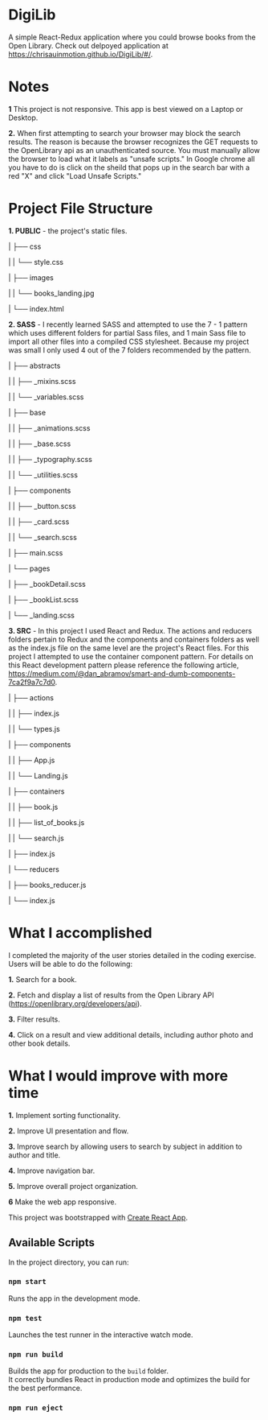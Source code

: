 # DigiLib

A simple React-Redux application where you could browse books from the Open Library. Check out delpoyed application at https://chrisauinmotion.github.io/DigiLib/#/.

# Notes

**1** This project is not responsive. This app is best viewed on a Laptop or Desktop.

**2.** When first attempting to search your browser may block the search results. The reason is because the browser recognizes the GET requests to the OpenLibrary api as an unauthenticated source. You must manually allow the browser to load what it labels as "unsafe scripts." In Google chrome all you have to do is click on the sheild that pops up in the search bar with a red "X" and click "Load Unsafe Scripts."

# Project File Structure

**1. PUBLIC** - the project's static files.

| ├── css

| | └── style.css

| ├── images

| | └── books_landing.jpg

| └── index.html

**2. SASS** - I recently learned SASS and attempted to use the 7 - 1 pattern which uses different folders for partial Sass files, and 1 main Sass file to import all other files into a compiled CSS stylesheet. Because my project was small I only used 4 out of the 7 folders recommended by the pattern.

| ├── abstracts

| | ├── \_mixins.scss

| | └── \_variables.scss

| ├── base

| | ├── \_animations.scss

| | ├── \_base.scss

| | ├── \_typography.scss

| | └── \_utilities.scss

| ├── components

| | ├── \_button.scss

| | ├── \_card.scss

| | └── \_search.scss

| ├── main.scss

| └── pages

| ├── \_bookDetail.scss

| ├── \_bookList.scss

| └── \_landing.scss

**3. SRC** - In this project I used React and Redux. The actions and reducers folders pertain to Redux and the components and containers folders as well as the index.js file on the same level are the project's React files. For this project I attempted to use the container component pattern. For details on this React development pattern please reference the following article, https://medium.com/@dan_abramov/smart-and-dumb-components-7ca2f9a7c7d0.

| ├── actions

| | ├── index.js

| | └── types.js

| ├── components

| | ├── App.js

| | └── Landing.js

| ├── containers

| | ├── book.js

| | ├── list_of_books.js

| | └── search.js

| ├── index.js

| └── reducers

| ├── books_reducer.js

| └── index.js

# What I accomplished

I completed the majority of the user stories detailed in the coding exercise. Users will be able to do the following:

**1.** Search for a book.

**2.** Fetch and display a list of results from the Open Library API (https://openlibrary.org/developers/api).

**3.** Filter results.

**4.** Click on a result and view additional details, including author photo and other book details.

# What I would improve with more time

**1.** Implement sorting functionality.

**2.** Improve UI presentation and flow.

**3.** Improve search by allowing users to search by subject in addition to author and title.

**4.** Improve navigation bar.

**5.** Improve overall project organization.

**6** Make the web app responsive.

This project was bootstrapped with [Create React App](https://github.com/facebook/create-react-app).

## Available Scripts

In the project directory, you can run:

### `npm start`

Runs the app in the development mode.<br>

### `npm test`

Launches the test runner in the interactive watch mode.<br>

### `npm run build`

Builds the app for production to the `build` folder.<br>
It correctly bundles React in production mode and optimizes the build for the best performance.

### `npm run eject`
